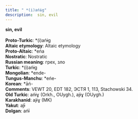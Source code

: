 ```yaml
---
title: " *(i)ańɨg"
description:  sin, evil
---
```

<p data-pagefind-weight="0.5">
<strong> sin, evil</strong><br><br>
<strong>Proto-Turkic</strong>:  *(i)ańɨg<br>
<strong>Altaic etymology</strong>:  Altaic etymology<br>
<strong> Proto-Altaic</strong>:  *eńa<br>
<strong>Nostratic</strong>:  Nostratic<br>
<strong>Russian meaning</strong>:  грех, зло<br>
<strong>Turkic</strong>:  *(i)ańɨg<br>
<strong>Mongolian</strong>:  *ende-<br>
<strong>Tungus-Manchu</strong>:  *eńe-<br>
<strong>Korean</strong>:  *āń-<br>
<strong>Comments</strong>:  VEWT 20, EDT 182, ЭСТЯ 1, 113, Stachowski 34.<br>
<strong>Old Turkic</strong>:  ańɨɣ (Orkh., OUygh.), ajɨɣ (OUygh.)<br>
<strong>Karakhanid</strong>:  ajɨɣ (MK)<br>
<strong>Yakut</strong>:  aj̃ɨ̄<br>
<strong>Dolgan</strong>:  ańɨ̄<br>

</p>
